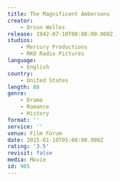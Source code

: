 ```yaml
---
title: The Magnificent Ambersons
creator:
    - Orson Welles
release: 1942-07-10T00:00:00.000Z
studios:
    - Mercury Productions
    - RKO Radio Pictures
language:
    - English
country:
    - United States
length: 88
genre:
    - Drama
    - Romance
    - History
format: ''
service: ''
venue: Film Forum
date: 2015-01-10T05:00:00.000Z
rating: '3.5'
revisit: false
media: Movie
id: 965
---
```



